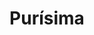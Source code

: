 ---
title: Purísima
name: purisima
type: game
description: 
    es: Un juego móvil basado en las festividades nicaragüenses de La Purísima.
    en: A mobile game based on the Nicaraguan festivities of La Purísima.
platforms: android
price-usd: free
price-eur: free
version: 1.1.1
image: purisima.png
playstore-url: https://play.google.com/store/apps/details?id=com.marcosmiranda.purisima
---